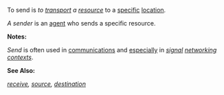 To send is *to [transport](https://github.com/gcassel/Modular-Organization-Terminology/blob/master/terms/transport.md) a [resource](https://github.com/gcassel/Modular-Organization-Terminology/blob/master/terms/resource.md)* to a [specific](https://github.com/gcassel/Modular-Organization-Terminology/blob/master/terms/specific.md) [location](https://github.com/gcassel/Modular-Organization-Terminology/blob/master/terms/location.md).

*A sender* is an [agent](https://github.com/gcassel/Modular-Organization-Terminology/blob/master/terms/agent.md) who sends a specific resource.

**Notes:**  

*Send* is often used in [communications](https://github.com/gcassel/Modular-Organization-Terminology/blob/master/terms/communication.md) and [especially](https://github.com/gcassel/Modular-Organization-Terminology/blob/master/terms/specialize.md) in *[signal](https://github.com/gcassel/Modular-Organization-Terminology/blob/master/terms/signal.md) [networking](https://github.com/gcassel/Modular-Organization-Terminology/blob/master/terms/network.md) [contexts](https://github.com/gcassel/Modular-Organization-Terminology/blob/master/terms/context.md)*.

**See Also:** 

*[receive](https://github.com/gcassel/Modular-Organization-Terminology/blob/master/terms/receive.md), [source](https://github.com/gcassel/Modular-Organization-Terminology/blob/master/terms/source.md), [destination](https://github.com/gcassel/Modular-Organization-Terminology/blob/master/terms/destination.md)*
